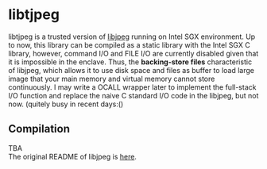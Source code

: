 # libtjpeg
libtjpeg is a trusted version of [libjpeg](http://libjpeg.sourceforge.net/) running on Intel SGX environment.
Up to now, this library can be compiled as a static library with the Intel SGX C library, however, command I/O and FILE I/O are currently disabled given that it is impossible in the enclave. Thus, the **backing-store files** characteristic of libjpeg, which allows it to use disk space and files as buffer to load large image that your main memory and virtual memory cannot store continuously. I may write a OCALL wrapper later to implement the full-stack I/O function and replace the naive C standard I/O code in the libjpeg, but not now. (quitely busy in recent days:()
## Compilation
TBA  
The original README of libjpeg is [here](https://github.com/xymeng16/libtjpeg/blob/main/README).
